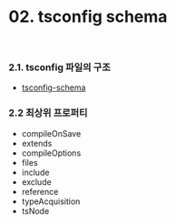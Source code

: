 # 02. tsconfig schema

<br>

### 2.1. tsconfig 파일의 구조

-  [tsconfig-schema](https://json.schemastore.org/tsconfig)


### 2.2 최상위 프로퍼티

- compileOnSave
- extends
- compileOptions
- files
- include
- exclude
- reference
- typeAcquisition
- tsNode
